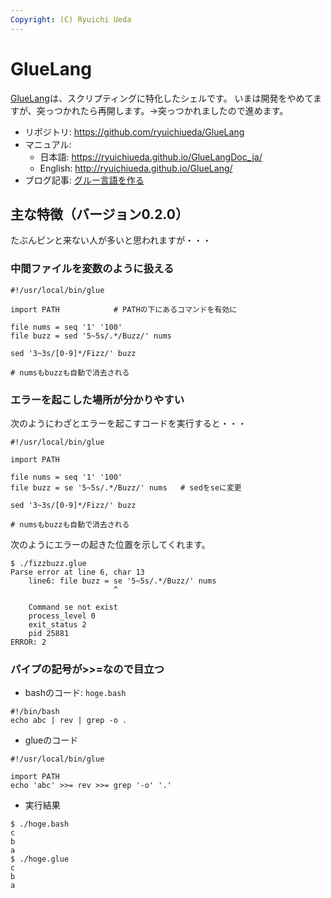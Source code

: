 ```yaml
---
Copyright: (C) Ryuichi Ueda
---
```


# GlueLang

[GlueLang](https://github.com/ryuichiueda/GlueLang)は、スクリプティングに特化したシェルです。
いまは開発をやめてますが、突っつかれたら再開します。→突っつかれましたので進めます。

* リポジトリ: https://github.com/ryuichiueda/GlueLang
* マニュアル:
    - 日本語: https://ryuichiueda.github.io/GlueLangDoc_ja/
    - English: http://ryuichiueda.github.io/GlueLang/
* ブログ記事: [グルー言語を作る](https://b.ueda.tech/key.cgi?key=%E3%82%B0%E3%83%AB%E3%83%BC%E8%A8%80%E8%AA%9E%E3%82%92%E4%BD%9C%E3%82%8B)

## 主な特徴（バージョン0.2.0）

たぶんピンと来ない人が多いと思われますが・・・

### 中間ファイルを変数のように扱える

```
#!/usr/local/bin/glue

import PATH            # PATHの下にあるコマンドを有効に

file nums = seq '1' '100'
file buzz = sed '5~5s/.*/Buzz/' nums

sed '3~3s/[0-9]*/Fizz/' buzz

# numsもbuzzも自動で消去される
```

### エラーを起こした場所が分かりやすい

次のようにわざとエラーを起こすコードを実行すると・・・

```
#!/usr/local/bin/glue

import PATH

file nums = seq '1' '100'
file buzz = se '5~5s/.*/Buzz/' nums   # sedをseに変更

sed '3~3s/[0-9]*/Fizz/' buzz

# numsもbuzzも自動で消去される
```

次のようにエラーの起きた位置を示してくれます。

```
$ ./fizzbuzz.glue
Parse error at line 6, char 13
	line6: file buzz = se '5~5s/.*/Buzz/' nums
	                   ^

	Command se not exist
	process_level 0
	exit_status 2
	pid 25881
ERROR: 2
```

### パイプの記号が>>=なので目立つ 

* bashのコード: `hoge.bash`

```
#!/bin/bash
echo abc | rev | grep -o .
```

* glueのコード

```
#!/usr/local/bin/glue

import PATH
echo 'abc' >>= rev >>= grep '-o' '.'
```

* 実行結果

```
$ ./hoge.bash
c
b
a
$ ./hoge.glue
c
b
a
```

